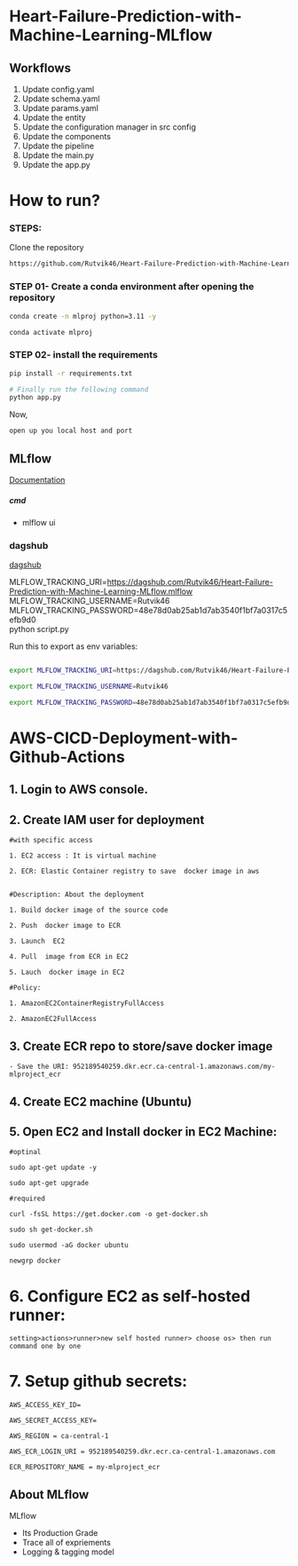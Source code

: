 # Heart-Failure-Prediction-with-Machine-Learning-MLflow


## Workflows

1. Update config.yaml   
2. Update schema.yaml   
3. Update params.yaml   
4. Update the entity    
5. Update the configuration manager in src config
6. Update the components 
7. Update the pipeline   
8. Update the main.py
9. Update the app.py


# How to run?
### STEPS:

Clone the repository

```bash
https://github.com/Rutvik46/Heart-Failure-Prediction-with-Machine-Learning-MLflow
```
### STEP 01- Create a conda environment after opening the repository

```bash
conda create -n mlproj python=3.11 -y
```

```bash
conda activate mlproj
```


### STEP 02- install the requirements
```bash
pip install -r requirements.txt
```


```bash
# Finally run the following command
python app.py
```

Now,
```bash
open up you local host and port
```



## MLflow

[Documentation](https://mlflow.org/docs/latest/index.html)


##### cmd
- mlflow ui

### dagshub
[dagshub](https://dagshub.com/)

MLFLOW_TRACKING_URI=https://dagshub.com/Rutvik46/Heart-Failure-Prediction-with-Machine-Learning-MLflow.mlflow \
MLFLOW_TRACKING_USERNAME=Rutvik46 \
MLFLOW_TRACKING_PASSWORD=48e78d0ab25ab1d7ab3540f1bf7a0317c5efb9d0 \
python script.py

Run this to export as env variables:

```bash

export MLFLOW_TRACKING_URI=https://dagshub.com/Rutvik46/Heart-Failure-Prediction-with-Machine-Learning-MLflow.mlflow

export MLFLOW_TRACKING_USERNAME=Rutvik46 

export MLFLOW_TRACKING_PASSWORD=48e78d0ab25ab1d7ab3540f1bf7a0317c5efb9d0

```

# AWS-CICD-Deployment-with-Github-Actions

## 1. Login to AWS console.

## 2. Create IAM user for deployment

	#with specific access

	1. EC2 access : It is virtual machine

	2. ECR: Elastic Container registry to save  docker image in aws


	#Description: About the deployment

	1. Build docker image of the source code

	2. Push  docker image to ECR

	3. Launch  EC2 

	4. Pull  image from ECR in EC2

	5. Lauch  docker image in EC2

	#Policy:

	1. AmazonEC2ContainerRegistryFullAccess

	2. AmazonEC2FullAccess

	
## 3. Create ECR repo to store/save docker image
    - Save the URI: 952189540259.dkr.ecr.ca-central-1.amazonaws.com/my-mlproject_ecr

	
## 4. Create EC2 machine (Ubuntu) 

## 5. Open EC2 and Install docker in EC2 Machine:
	
	
	#optinal

	sudo apt-get update -y

	sudo apt-get upgrade
	
	#required

	curl -fsSL https://get.docker.com -o get-docker.sh

	sudo sh get-docker.sh

	sudo usermod -aG docker ubuntu

	newgrp docker
	
# 6. Configure EC2 as self-hosted runner:
    setting>actions>runner>new self hosted runner> choose os> then run command one by one


# 7. Setup github secrets:

    AWS_ACCESS_KEY_ID=

    AWS_SECRET_ACCESS_KEY=

    AWS_REGION = ca-central-1

    AWS_ECR_LOGIN_URI = 952189540259.dkr.ecr.ca-central-1.amazonaws.com

    ECR_REPOSITORY_NAME = my-mlproject_ecr




## About MLflow 
MLflow

 - Its Production Grade
 - Trace all of  expriements
 - Logging & tagging  model
